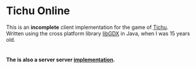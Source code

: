 # Tichu Online
This is an **incomplete** client implementation for the game of [Tichu](https://en.wikipedia.org/wiki/Tichu).<br>
Written using the cross platform library [libGDX](https://libgdx.com/) in Java, when I was 15 years old.<br><br>
#### The is also a server server [implementation](https://github.com/nrallakis/Tichu-Server).

